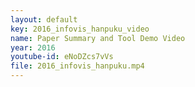 ```yaml
---
layout: default
key: 2016_infovis_hanpuku_video
name: Paper Summary and Tool Demo Video
year: 2016
youtube-id: eNoDZcs7vVs
file: 2016_infovis_hanpuku.mp4
---
```


